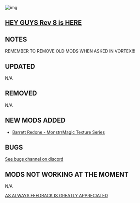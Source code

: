 ![img](https://s11.gifyu.com/images/SgCoI.png)

## [HEY GUYS Rev 8 is HERE](https://)

## NOTES

REMEMBER TO REMOVE OLD MODS WHEN ASKED IN VORTEX!!!


## UPDATED

N/A

## REMOVED

N/A

## NEW MODS ADDED

- [Barrett Redone - MonstrrMagic Texture Series](https://www.nexusmods.com/starfield/mods/4613)

## BUGS

[See bugs channel on discord](https://discord.gg/xZNztPjA2u)

## MODS NOT WORKING AT THE MOMENT

N/A

[AS ALWAYS FEEDBACK IS GREATLY APPRECIATED](https://)